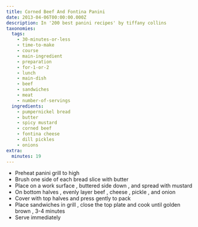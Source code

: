 ```yaml
---
title: Corned Beef And Fontina Panini
date: 2013-04-06T00:00:00.000Z
description: In '200 best panini recipes' by tiffany collins
taxonomies:
  tags:
    - 30-minutes-or-less
    - time-to-make
    - course
    - main-ingredient
    - preparation
    - for-1-or-2
    - lunch
    - main-dish
    - beef
    - sandwiches
    - meat
    - number-of-servings
  ingredients:
    - pumpernickel bread
    - butter
    - spicy mustard
    - corned beef
    - fontina cheese
    - dill pickles
    - onions
extra:
  minutes: 19
---
```

 - Preheat panini grill to high
 - Brush one side of each bread slice with butter
 - Place on a work surface , buttered side down , and spread with mustard
 - On bottom halves , evenly layer beef , cheese , pickle , and onion
 - Cover with top halves and press gently to pack
 - Place sandwiches in grill , close the top plate and cook until golden brown , 3-4 minutes
 - Serve immediately
